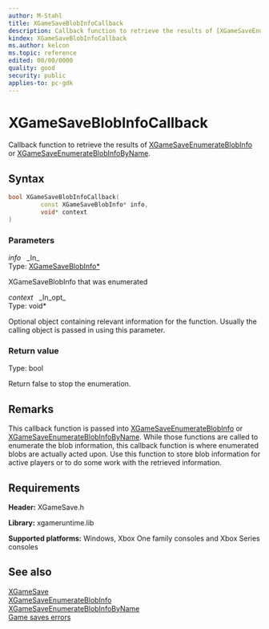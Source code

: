 ```yaml
---
author: M-Stahl
title: XGameSaveBlobInfoCallback
description: Callback function to retrieve the results of [XGameSaveEnumerateBlobInfo](xgamesaveenumerateblobinfo.md).
kindex: XGameSaveBlobInfoCallback
ms.author: kelcon
ms.topic: reference
edited: 00/00/0000
quality: good
security: public
applies-to: pc-gdk
---
```


# XGameSaveBlobInfoCallback  

Callback function to retrieve the results of [XGameSaveEnumerateBlobInfo](xgamesaveenumerateblobinfo.md) or [XGameSaveEnumerateBlobInfoByName](xgamesaveenumerateblobinfobyname.md).  

## Syntax  
  
```cpp
bool XGameSaveBlobInfoCallback(  
         const XGameSaveBlobInfo* info,  
         void* context  
)  
```  
  
### Parameters  
  
*info* &nbsp;&nbsp;\_In\_  
Type: [XGameSaveBlobInfo*](../structs/xgamesaveblobinfo.md)  

  
XGameSaveBlobInfo that was enumerated  


*context* &nbsp;&nbsp;\_In\_opt\_  
Type: void*  

Optional object containing relevant information for the function. Usually the calling object is passed in using this parameter.  
  
### Return value
Type: bool
  
Return false to stop the enumeration.  
  
## Remarks  
  
This callback function is passed into [XGameSaveEnumerateBlobInfo](xgamesaveenumerateblobinfo.md) or [XGameSaveEnumerateBlobInfoByName](xgamesaveenumerateblobinfobyname.md). While those functions are called to enumerate the blob information, this callback function is where enumerated blobs are actually acted upon. Use this function to store blob information for active players or to do some work with the retrieved information.
  
## Requirements  
  
**Header:** XGameSave.h
  
**Library:** xgameruntime.lib  
  
**Supported platforms:** Windows, Xbox One family consoles and Xbox Series consoles  
  
## See also  
[XGameSave](../xgamesave_members.md)  
[XGameSaveEnumerateBlobInfo](xgamesaveenumerateblobinfo.md)  
[XGameSaveEnumerateBlobInfoByName](xgamesaveenumerateblobinfobyname.md)  
[Game saves errors](../../../../system/overviews/game-save/game-saves-errors.md)